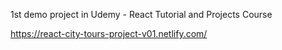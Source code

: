 1st demo project in Udemy - React Tutorial and Projects Course

https://react-city-tours-project-v01.netlify.com/

